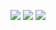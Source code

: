 <p align="center">
  <img src="https://github.com/Quinn-Barber/Quinn-Barber/blob/main/Trefoil_knot_conways_game_of_life.gif"/>
  <img src="https://github.com/Quinn-Barber/Quinn-Barber/blob/main/Trefoil_knot_conways_game_of_life.gif"/>
  <img src="https://github.com/Quinn-Barber/Quinn-Barber/blob/main/Trefoil_knot_conways_game_of_life.gif"/>
</p>
